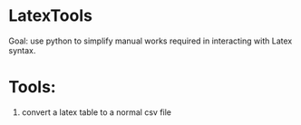 # LatexTools

Goal: use python to simplify manual works required in interacting with Latex syntax. 

# Tools:
1. convert a latex table to a normal csv file
